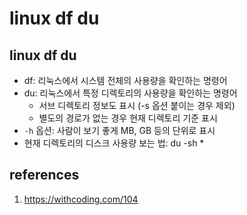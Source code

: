 # linux df du

## linux df du

- df: 리눅스에서 시스템 전체의 사용량을 확인하는 명령어
- du: 리눅스에서 특정 디렉토리의 사용량을 확인하는 명령어
  - 서브 디렉토리 정보도 표시 (-s 옵션 붙이는 경우 제외)
  - 별도의 경로가 없는 경우 현재 디렉토리 기준 표시
- `-h` 옵션: 사람이 보기 좋게 MB, GB 등의 단위로 표시
- 현재 디렉토리의 디스크 사용량 보는 법: du -sh *

## references

1. https://withcoding.com/104
